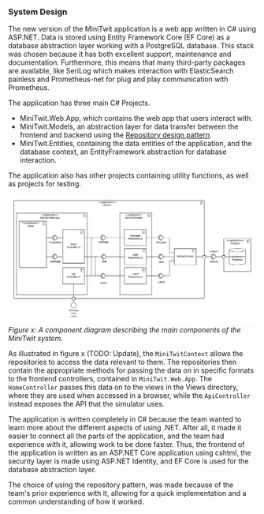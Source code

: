 ### System Design 
The new version of the MiniTwit application is a web app written in C# using ASP.NET. Data is stored using Entity Framework Core (EF Core) as a database abstraction layer working with a PostgreSQL database. This stack was chosen because it has both excellent support, maintenance and documentation. Furthermore, this means that many third-party packages are available, like SeriLog which makes interaction with ElasticSearch painless and Prometheus-net for plug and play communication with Prometheus.

The application has three main C# Projects. 
- MiniTwit.Web.App, which contains the web app that users interact with. 
- MiniTwit.Models, an abstraction layer for data transfer between the frontend and backend using the [Repository design pattern](https://martinfowler.com/eaaCatalog/repository.html).  
- MiniTwit.Entities, containing the data entities of the application, and the database context, an EntityFramework abstraction for database interaction. 

The application also has other projects containing utility functions, as well as projects for testing.

![Component diagram](./images/component_diagram.png)*Figure x: A component diagram describing the main components of the MiniTwit system.*

As illustrated in figure x (TODO: Update), the `MiniTwitContext` allows the repositories to access the data relevant to them. The repositories then contain the appropriate methods for passing the data on in specific formats to the frontend controllers, contained in `MiniTwit.Web.App`. The `HomeController` passes this data on to the views in the Views directory, where they are used when accessed in a browser, while the `ApiController` instead exposes the API that the simulator uses.

The application is written completely in C# because the team wanted to learn more about the different aspects of using .NET. 
After all, it made it easier to connect all the parts of the application, and the team had experience with it, allowing work to be done faster. 
Thus, the frontend of the application is written as an ASP.NET Core application using cshtml, the security layer is made using ASP.NET Identity, and EF Core is used for the database abstraction layer.

The choice of using the repository pattern, was made because of the team's prior experience with it, allowing for a quick implementation and a common understanding of how it worked.
